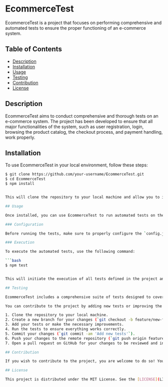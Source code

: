 # EcommerceTest

EcommerceTest is a project that focuses on performing comprehensive and automated tests to ensure the proper functioning of an e-commerce system.

## Table of Contents

- [Description](#description)
- [Installation](#installation)
- [Usage](#usage)
- [Testing](#testing)
- [Contribution](#contribution)
- [License](#license)

## Description

EcommerceTest aims to conduct comprehensive and thorough tests on an e-commerce system. The project has been developed to ensure that all major functionalities of the system, such as user registration, login, browsing the product catalog, the checkout process, and payment handling, work properly.

## Installation

To use EcommerceTest in your local environment, follow these steps:

```bash
$ git clone https://github.com/your-username/EcommerceTest.git
$ cd EcommerceTest
$ npm install


This will clone the repository to your local machine and allow you to install the necessary dependencies.

## Usage

Once installed, you can use EcommerceTest to run automated tests on the e-commerce system.

### Configuration

Before running the tests, make sure to properly configure the `config.js` file located at the root of the project. Here, you can set the URL of the e-commerce system you want to test, as well as any other relevant parameters.

### Execution

To execute the automated tests, use the following command:

```bash
$ npm test


This will initiate the execution of all tests defined in the project and display the results in the console. Additionally, a detailed report with the test results will be generated.

## Testing

EcommerceTest includes a comprehensive suite of tests designed to cover all key functionalities of the e-commerce system. The tests focus on critical areas such as user registration, login, product search and navigation, checkout process, among others.

You can contribute to the project by adding new tests or improving the existing ones. Follow these steps to contribute:

1. Clone the repository to your local machine.
2. Create a new branch for your changes (`git checkout -b feature/new-feature`).
3. Add your tests or make the necessary improvements.
4. Run the tests to ensure everything works correctly.
5. Commit your changes (`git commit -am 'Add new tests'`).
6. Push your changes to the remote repository (`git push origin feature/new-feature`).
7. Open a pull request on GitHub for your changes to be reviewed and incorporated into the project.

## Contribution

If you wish to contribute to the project, you are welcome to do so! You can make improvements, add new features, or report issues by creating an issue on GitHub. You can also follow the steps mentioned in the Testing section to contribute with new automated tests.

## License

This project is distributed under the MIT License. See the [LICENSE](LICENSE) file for more information about the terms of the license.

